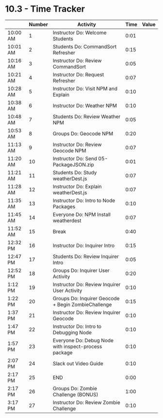 # 10.3 - Time Tracker

|          | Number | Activity                                             | Time | Value |
| -------- | ------ | ---------------------------------------------------- | ---- | ----- |
| 10:00 AM | 1      | Instructor Do: Welcome Students                      | 0:01 |       |
| 10:01 AM | 2      | Students Do: CommandSort Refresher                   | 0:15 |       |
| 10:16 AM | 3      | Instructor Do: Review CommandSort                    | 0:05 |       |
| 10:21 AM | 4      | Instructor Do: Request Refresher                     | 0:07 |       |
| 10:28 AM | 5      | Instructor Do: Visit NPM and Explain                 | 0:10 |       |
| 10:38 AM | 6      | Instructor Do: Weather NPM                           | 0:10 |       |
| 10:48 AM | 7      | Students Do: Review Weather NPM                      | 0:05 |       |
| 10:53 AM | 8      | Groups Do: Geocode NPM                               | 0:20 |       |
| 11:13 AM | 9      | Instructor Do: Review Geocode NPM                    | 0:07 |       |
| 11:20 AM | 10     | Instructor Do: Send 05-PackageJSON.zip               | 0:01 |       |
| 11:21 AM | 11     | Students Do: Study weatherDest.js                    | 0:07 |       |
| 11:28 AM | 12     | Instructor Do: Explain weatherDest.js                | 0:07 |       |
| 11:35 AM | 13     | Instructor Do: Intro to Node Packages                | 0:10 |       |
| 11:45 AM | 14     | Everyone Do: NPM Install weatherdest                 | 0:07 |       |
| 11:52 AM | 15     | Break                                                | 0:40 |       |
| 12:32 PM | 16     | Instructor Do: Inquirer Intro                        | 0:15 |       |
| 12:47 PM | 17     | Students Do: Review Inquirer Intro                   | 0:05 |       |
| 12:52 PM | 18     | Groups Do: Inquirer User Activity                    | 0:20 |       |
| 1:12 PM  | 19     | Instructor Do: Review Inquirer User Activity         | 0:10 |       |
| 1:22 PM  | 20     | Groups Do: Inquirer Geocode + Begin ZombieChallenge  | 0:15 |       |
| 1:37 PM  | 21     | Instructor Do: Review Inquirer Geocode               | 0:10 |       |
| 1:47 PM  | 22     | Instructor Do: Intro to Debugging Node               | 0:10 |       |
| 1:57 PM  | 23     | Everyone Do: Debug Node with inspect-process package | 0:10 |       |
| 2:07 PM  | 24     | Slack out Video Guide                                | 0:10 |       |
| 2:17 PM  | 25     | END                                                  | 0:00 |       |
| 2:17 PM  | 26     | Groups Do: Zombie Challenge (BONUS)                  | 1:00 |       |
| 3:17 PM  | 27     | Instructor Do: Review Zombie Challenge               | 0:10 |       |
